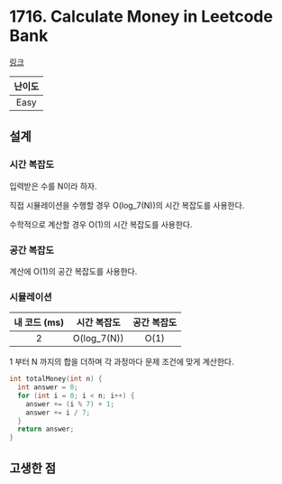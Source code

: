 # 1716. Calculate Money in Leetcode Bank

[링크](https://leetcode.com/problems/calculate-money-in-leetcode-bank/)

| 난이도 |
| :----: |
|  Easy  |

## 설계

### 시간 복잡도

입력받은 수를 N이라 하자.

직접 시뮬레이션을 수행할 경우 O(log_7(N))의 시간 복잡도를 사용한다.

수학적으로 계산할 경우 O(1)의 시간 복잡도를 사용한다.

### 공간 복잡도

계산에 O(1)의 공간 복잡도를 사용한다.

### 시뮬레이션

| 내 코드 (ms) | 시간 복잡도 | 공간 복잡도 |
| :----------: | :---------: | :---------: |
|      2       | O(log_7(N)) |    O(1)     |

1 부터 N 까지의 합을 더하며 각 과정마다 문제 조건에 맞게 계산한다.

```cpp
int totalMoney(int n) {
  int answer = 0;
  for (int i = 0; i < n; i++) {
    answer += (i % 7) + 1;
    answer += i / 7;
  }
  return answer;
}
```

## 고생한 점
